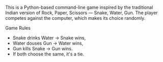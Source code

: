 This is a Python-based command-line game inspired by the traditional Indian version of Rock, Paper, Scissors — Snake, Water, Gun. The player competes against the computer, which makes its choice randomly.

Game Rules
- Snake drinks Water → Snake wins, 
- Water douses Gun → Water wins, 
- Gun kills Snake → Gun wins.
- If both choose the same, it's a tie.
